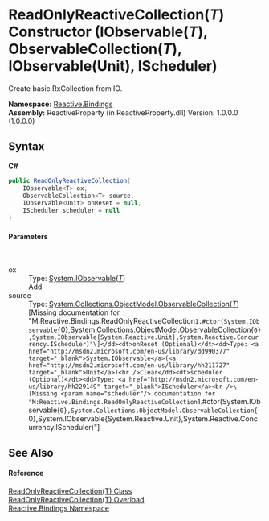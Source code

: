 # ReadOnlyReactiveCollection(*T*) Constructor (IObservable(*T*), ObservableCollection(*T*), IObservable(Unit), IScheduler)
 

Create basic RxCollection from IO.

**Namespace:**&nbsp;<a href="c3971206-685a-088e-bb60-d89f59135b99">Reactive.Bindings</a><br />**Assembly:**&nbsp;ReactiveProperty (in ReactiveProperty.dll) Version: 1.0.0.0 (1.0.0.0)

## Syntax

**C#**<br />
``` C#
public ReadOnlyReactiveCollection(
	IObservable<T> ox,
	ObservableCollection<T> source,
	IObservable<Unit> onReset = null,
	IScheduler scheduler = null
)
```


#### Parameters
&nbsp;<dl><dt>ox</dt><dd>Type: <a href="http://msdn2.microsoft.com/en-us/library/dd990377" target="_blank">System.IObservable</a>(<a href="b12e7e8c-f79a-9768-f64e-f5fe747e1d4a">*T*</a>)<br />Add</dd><dt>source</dt><dd>Type: <a href="http://msdn2.microsoft.com/en-us/library/ms668604" target="_blank">System.Collections.ObjectModel.ObservableCollection</a>(<a href="b12e7e8c-f79a-9768-f64e-f5fe747e1d4a">*T*</a>)<br />\[Missing <param name="source"/> documentation for "M:Reactive.Bindings.ReadOnlyReactiveCollection`1.#ctor(System.IObservable{`0},System.Collections.ObjectModel.ObservableCollection{`0},System.IObservable{System.Reactive.Unit},System.Reactive.Concurrency.IScheduler)"\]</dd><dt>onReset (Optional)</dt><dd>Type: <a href="http://msdn2.microsoft.com/en-us/library/dd990377" target="_blank">System.IObservable</a>(<a href="http://msdn2.microsoft.com/en-us/library/hh211727" target="_blank">Unit</a>)<br />Clear</dd><dt>scheduler (Optional)</dt><dd>Type: <a href="http://msdn2.microsoft.com/en-us/library/hh229149" target="_blank">IScheduler</a><br />\[Missing <param name="scheduler"/> documentation for "M:Reactive.Bindings.ReadOnlyReactiveCollection`1.#ctor(System.IObservable{`0},System.Collections.ObjectModel.ObservableCollection{`0},System.IObservable{System.Reactive.Unit},System.Reactive.Concurrency.IScheduler)"\]</dd></dl>

## See Also


#### Reference
<a href="b12e7e8c-f79a-9768-f64e-f5fe747e1d4a">ReadOnlyReactiveCollection(T) Class</a><br /><a href="453b31ff-deee-db7d-2f1f-b4cd4cbd9167">ReadOnlyReactiveCollection(T) Overload</a><br /><a href="c3971206-685a-088e-bb60-d89f59135b99">Reactive.Bindings Namespace</a><br />